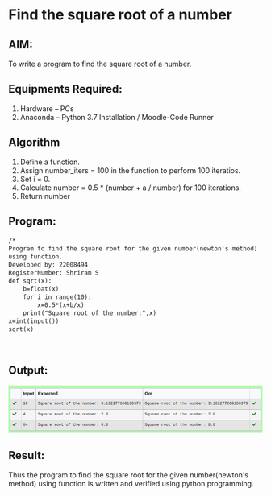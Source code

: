 # Find the square root of a number

## AIM:
To write a program to find the square root of a number.

## Equipments Required:
1. Hardware – PCs
2. Anaconda – Python 3.7 Installation / Moodle-Code Runner

## Algorithm
1. Define a function.
2. Assign number_iters = 100 in the function to perform 100 iteratios.
3. Set i = 0.
4. Calculate  number = 0.5 * (number + a / number) for 100 iterations.
5. Return number

## Program:
```
/*
Program to find the square root for the given number(newton's method) using function.
Developed by: 22008494
RegisterNumber: Shriram S 
def sqrt(x):
    b=float(x)
    for i in range(10):
        x=0.5*(x+b/x)
    print("Square root of the number:",x)
x=int(input())
sqrt(x)



```

## Output:
![gcd of two number](sqroot.png)


## Result:
Thus the program to find the square root for the given number(newton's method) using function is written and verified using python programming.
